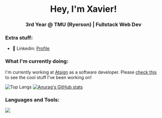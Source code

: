 <h1 align="center">Hey, I'm Xavier!</h1>
<h3 align="center">3rd Year @ TMU (Ryerson) | Fullstack Web Dev</h3>


<h3>Extra stuff: </h3>

- 💼 Linkedin: [Profile](https://www.linkedin.com/in/xavier-lin/)

<h3>What I'm currently doing:</h3>

 I'm currently working at [Atsign](https://atsign.com/) as a software developer. Please [check this](https://github.com/atsign-foundation/noports) to see the cool stuff I've been working on!

  ![Top Langs](https://github-readme-stats.vercel.app/api/top-langs/?username=Xlin123&size_weight=0.5&count_weight=0.5&theme=github_dark&layout=compact&hide_border=true)
  [![Anurag's GitHub stats](https://github-readme-stats.vercel.app/api?username=Xlin123&show_icons=true&theme=github_dark&hide_border=true)](https://github.com/anuraghazra/github-readme-stats)

<h3 align="left">Languages and Tools:</h3>
<p>
  <a href="https://skillicons.dev">
    <img src="https://skillicons.dev/icons?i=azure,bash,linux,react,vite,dart,flutter,dotnet,docker,git,graphql,java,ts,nodejs,netlify,py,html,css,tailwind&perline=6&theme=dark"/>
  </a>
 </p>
